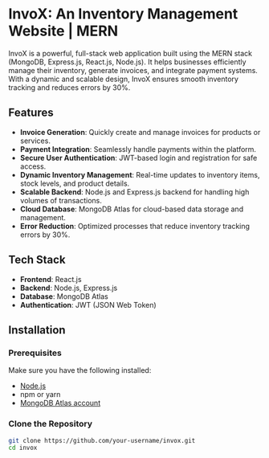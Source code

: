 # InvoX: An Inventory Management Website | MERN

InvoX is a powerful, full-stack web application built using the MERN stack (MongoDB, Express.js, React.js, Node.js). It helps businesses efficiently manage their inventory, generate invoices, and integrate payment systems. With a dynamic and scalable design, InvoX ensures smooth inventory tracking and reduces errors by 30%.

## Features

- **Invoice Generation**: Quickly create and manage invoices for products or services.
- **Payment Integration**: Seamlessly handle payments within the platform.
- **Secure User Authentication**: JWT-based login and registration for safe access.
- **Dynamic Inventory Management**: Real-time updates to inventory items, stock levels, and product details.
- **Scalable Backend**: Node.js and Express.js backend for handling high volumes of transactions.
- **Cloud Database**: MongoDB Atlas for cloud-based data storage and management.
- **Error Reduction**: Optimized processes that reduce inventory tracking errors by 30%.

## Tech Stack

- **Frontend**: React.js
- **Backend**: Node.js, Express.js
- **Database**: MongoDB Atlas
- **Authentication**: JWT (JSON Web Token)

## Installation

### Prerequisites

Make sure you have the following installed:

- [Node.js](https://nodejs.org/)
- npm or yarn
- [MongoDB Atlas account](https://www.mongodb.com/cloud/atlas)

### Clone the Repository

```bash
git clone https://github.com/your-username/invox.git
cd invox
